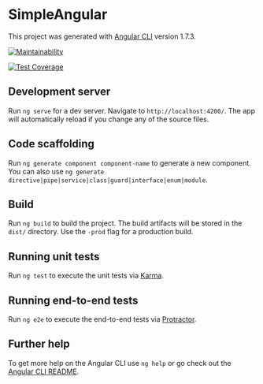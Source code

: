 
# SimpleAngular

This project was generated with [Angular CLI](https://github.com/angular/angular-cli) version 1.7.3.

[![Maintainability](https://api.codeclimate.com/v1/badges/6c51f1e73bd9913f1c88/maintainability)](https://codeclimate.com/github/jbrach/angular-basics/maintainability)

[![Test Coverage](https://api.codeclimate.com/v1/badges/6c51f1e73bd9913f1c88/test_coverage)](https://codeclimate.com/github/jbrach/angular-basics/test_coverage)


## Development server

Run `ng serve` for a dev server. Navigate to `http://localhost:4200/`. The app will automatically reload if you change any of the source files.

## Code scaffolding

Run `ng generate component component-name` to generate a new component. You can also use `ng generate directive|pipe|service|class|guard|interface|enum|module`.

## Build

Run `ng build` to build the project. The build artifacts will be stored in the `dist/` directory. Use the `-prod` flag for a production build.

## Running unit tests

Run `ng test` to execute the unit tests via [Karma](https://karma-runner.github.io).

## Running end-to-end tests

Run `ng e2e` to execute the end-to-end tests via [Protractor](http://www.protractortest.org/).

## Further help

To get more help on the Angular CLI use `ng help` or go check out the [Angular CLI README](https://github.com/angular/angular-cli/blob/master/README.md).
